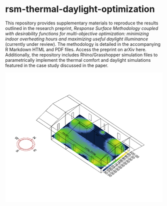 # rsm-thermal-daylight-optimization

This repository provides supplementary materials to reproduce the results outlined in the research preprint, *Response Surface Methodology coupled with desirability functions for multi-objective optimization: minimizing indoor overheating hours and maximizing useful daylight illuminance* (currently under review). The methodology is detailed in the accompanying R Markdown HTML and PDF files. Access the preprint on arXiv here. Additionally, the repository includes Rhino/Grasshopper simulation files to parametrically implement the thermal comfort and daylight simulations featured in the case study discussed in the paper.

![](https://github.com/juan-gamero-salinas/rsm-thermal-daylight-optimization/blob/main/UDI_64runs.gif?raw=true)


